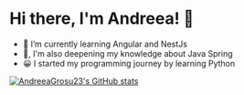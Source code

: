 # Hi there, I'm Andreea! 👋 

- 🌱  I’m currently learning Angular and NestJs
- 🔭, I'm also deepening my knowledge about Java Spring
- 😀  I started my programming journey by learning Python

[![AndreeaGrosu23's GitHub stats](https://github-readme-stats.vercel.app/api?username=AndreeaGrosu23)](https://github.com/AndreeaGrosu23/github-readme-stats)

